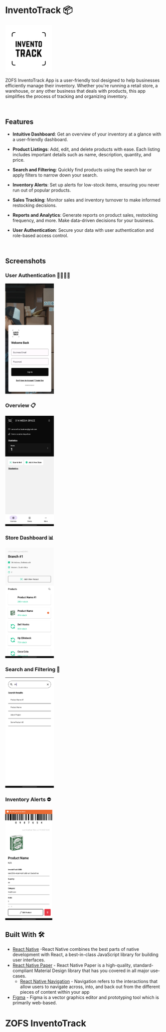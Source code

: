 # InventoTrack 📦

<img src="./src/images/logo_light.png" alt="image" width="150" height="150">

ZOFS InventoTrack App is a user-friendly tool designed to help businesses efficiently manage their inventory. Whether you're running a retail store, a warehouse, or any other business that deals with products, this app simplifies the process of tracking and organizing inventory.

<br />

## Features

- **Intuitive Dashboard**: Get an overview of your inventory at a glance with a user-friendly dashboard.

- **Product Listings**: Add, edit, and delete products with ease. Each listing includes important details such as name, description, quantity, and price.

- **Search and Filtering**: Quickly find products using the search bar or apply filters to narrow down your search.

- **Inventory Alerts**: Set up alerts for low-stock items, ensuring you never run out of popular products.

- **Sales Tracking**: Monitor sales and inventory turnover to make informed restocking decisions.

- **Reports and Analytics**: Generate reports on product sales, restocking frequency, and more. Make data-driven decisions for your business.

- **User Authentication**: Secure your data with user authentication and role-based access control.

<br />

## Screenshots

### User Authentication 👷‍♂️👷‍♀️
<img src="./src/images/readme/signin.png" alt="image" width="155" height="350">

### Overview 📋
<img src="./src/images/readme/dashboard.png" alt="image" width="155" height="350">

### Store Dashboard 📊
<img src="./src/images/readme/store_dashboard.png" alt="image" width="155" height="350">

### Search and Filtering 📂
<img src="./src/images/readme/search.png" alt="image" width="155" height="350">

### Inventory Alerts ⛔
<img src="./src/images/readme/product_details.png" alt="image" width="150" height="350">

<br />

## Built With 🛠
- [React Native](https://reactnative.dev/) -React Native combines the best parts of native development with React, a best-in-class JavaScript library for building user interfaces.
- [React Native Paper](https://reactnativepaper.com) - React Native Paper is a high-quality, standard-compliant Material Design library that has you covered in all major use-cases.
  - [React Native Navigation](https://reactnavigation.org) - Navigation refers to the interactions that allow users to navigate across, into, and back out from the different pieces of content within your app
- [Figma](https://figma.com/) - Figma is a vector graphics editor and prototyping tool which is primarily web-based.

# ZOFS InventoTrack
